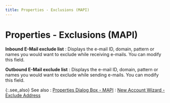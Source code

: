 ```yaml
---
title: Properties - Exclusions (MAPI)
---
```


# Properties - Exclusions (MAPI)


**Inbound E-Mail exclude list**
: Displays the e-mail ID, domain, pattern or names  you would want to exclude while receiving e-mails. You can modify this  field.


**Outbound E-Mail exclude list**
: Displays the e-mail ID, domain, pattern or names  you would want to exclude while sending e-mails. You can modify this field.


{:.see_also}
See also
: [Properties  Dialog Box - MAPI]({{site.eml_baseurl}}/modify-e-mail-account-properties/properties-dialog-box-mapi-/properties_dialog_box_mapi.html)
: [New  Account Wizard - Exclude Address]({{site.eml_baseurl}}/misc/new_account_wizard_e_mail_exclude_list_mapi.html)
